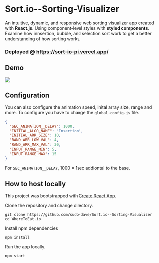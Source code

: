 # Sort.io--Sorting-Visualizer

An intuitive, dynamic, and responsive web sorting visualizer app created with **React.js**. Using component-level styles with **styled components**. Examine how innsertion, bubble, and selection sort work to get a better understanding of how sorting works.

### Deployed @ https://sort-io-pi.vercel.app/

## Demo

<img src="img/../Img/demo_sort.gif">

## Configuration

You can also configure the animation speed, inital array size, range and more.
To configure you have to change the `global.config.js` file.

```json
{
  "SEC_ANIMATION__DELAY": 1000,
  "INITIAL_ALGO_NAME": "Insertion",
  "INITIAL_ARR_SIZE": 10,
  "RAND_ARR_LOW_VAL": 4,
  "RAND_ARR_MAX_VAL": 30,
  "INPUT_RANGE_MIN": 5,
  "INPUT_RANGE_MAX": 15
}
```

For `SEC_ANIMATION__DELAY`, 1000 = 1sec addiontal to the base.

## How to host locally

This project was bootstrapped with [Create React App](https://github.com/facebook/create-react-app).


Clone the repository and change directory.

```
git clone https://github.com/sudo-dave/Sort.io--Sorting-Visualizer
cd WhereToEat.io
```

Install npm dependencies

```
npm install
```

Run the app locally.

```
npm start
```
